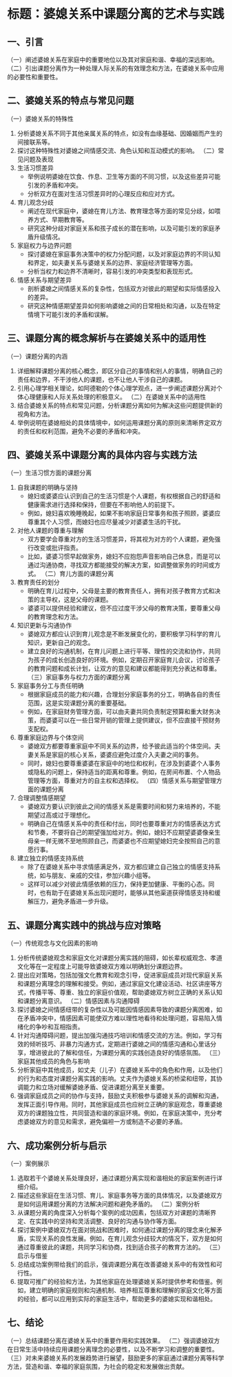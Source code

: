 # 标题：婆媳关系中课题分离的艺术与实践

## 一、引言
（一）阐述婆媳关系在家庭中的重要地位以及其对家庭和谐、幸福的深远影响。
（二）引出课题分离作为一种处理人际关系的有效理念和方法，在婆媳关系中应用的必要性和重要性。

## 二、婆媳关系的特点与常见问题
（一）婆媳关系的特殊性
1. 分析婆媳关系不同于其他亲属关系的特点，如没有血缘基础、因婚姻而产生的间接联系等。
2. 探讨这种特殊性对婆媳之间情感交流、角色认知和互动模式的影响。
（二）常见问题及表现
1. 生活习惯差异
    - 举例说明婆媳在饮食、作息、卫生等方面的不同习惯，以及这些差异可能引发的矛盾和冲突。
    - 分析双方在面对生活习惯差异时的心理反应和应对方式。
2. 育儿观念分歧
    - 阐述在现代家庭中，婆媳在育儿方法、教育理念等方面的常见分歧，如喂养方式、早期教育等。
    - 研究这种分歧对家庭关系和孩子成长的潜在影响，以及可能引发的家庭矛盾升级情况。
3. 家庭权力与边界问题
    - 探讨婆媳在家庭事务决策中的权力分配问题，以及对家庭边界的不同认知和界定，如夫妻关系与婆媳关系的边界、家庭经济管理等方面。
    - 分析当权力和边界不清晰时，容易引发的冲突类型和表现形式。
4. 情感关系与期望差异
    - 剖析婆媳之间情感关系的复杂性，包括双方对彼此的期望和实际情感投入的差异。
    - 研究这种情感期望差异如何影响婆媳之间的日常相处和沟通，以及在特定情境下可能引发的矛盾和误解。

## 三、课题分离的概念解析与在婆媳关系中的适用性
（一）课题分离的内涵
1. 详细解释课题分离的核心概念，即区分自己的事情和别人的事情，明确自己的责任和边界，不干涉他人的课题，也不让他人干涉自己的课题。
2. 引用心理学相关理论，如阿德勒的个体心理学观点，进一步阐述课题分离对个体心理健康和人际关系处理的积极意义。
（二）在婆媳关系中的适用性
1. 结合婆媳关系的特点和常见问题，分析课题分离如何为解决这些问题提供新的视角和方法。
2. 举例说明在婆媳相处的具体情境中，如何运用课题分离的原则来清晰界定双方的责任和权利范围，避免不必要的矛盾和冲突。

## 四、婆媳关系中课题分离的具体内容与实践方法
（一）生活习惯方面的课题分离
1. 自我课题的明确与坚持
    - 媳妇或婆婆应认识到自己的生活习惯是个人课题，有权根据自己的舒适和健康需求进行选择和保持，但要在不影响他人的前提下。
    - 例如，媳妇喜欢晚睡晚起，如果不影响家庭日常事务和孩子照顾，婆婆应尊重其个人习惯，而媳妇也应尽量减少对婆婆生活的干扰。
2. 对他人课题的尊重与理解
    - 双方要学会尊重对方的生活习惯差异，将其视为对方的个人课题，避免强行改变或批评指责。
    - 比如，婆婆习惯早起做家务，媳妇不应抱怨声音影响自己休息，而是可以通过沟通协商，寻找双方都能接受的解决方案，如调整做家务的时间或方式。
（二）育儿方面的课题分离
1. 教育责任的划分
    - 明确在育儿过程中，父母是主要的教育责任人，拥有对孩子教育方式和决策的主导权，这是父母的课题。
    - 婆婆可以提供经验和建议，但不应过度干涉父母的教育决策，要尊重父母的教育理念和方法。
2. 知识更新与沟通协作
    - 婆媳双方都应认识到育儿观念是不断发展变化的，要积极学习科学的育儿知识，更新自己的观念。
    - 建立良好的沟通机制，在育儿问题上进行平等、理性的交流和协作，共同为孩子的成长创造良好的环境。例如，定期召开家庭育儿会议，讨论孩子的教育问题和成长计划，让双方的意见和建议都能得到充分表达和尊重。
（三）家庭事务与权力方面的课题分离
1. 家庭事务分工与责任明确
    - 根据家庭成员的能力和兴趣，合理划分家庭事务的分工，明确各自的责任范围，这是实现课题分离的重要基础。
    - 例如，在家庭财务管理方面，可以由夫妻共同负责制定预算和重大财务决策，而婆婆可以在一些日常开销的管理上提供建议，但不应直接干预财务支配权。
2. 尊重家庭边界与个体空间
    - 婆媳双方都要尊重家庭中不同关系的边界，给予彼此适当的个体空间。夫妻关系是家庭的核心关系，婆婆应避免过度介入夫妻之间的事务。
    - 同时，媳妇也要尊重婆婆在家庭中的地位和权利，在涉及到婆婆个人事务或隐私的问题上，保持适当的距离和尊重。例如，在房间布置、个人物品管理等方面，尊重对方的自主权和选择权。
（四）情感关系与期望管理方面的课题分离
1. 合理调整情感期望
    - 婆媳双方要认识到彼此之间的情感关系是需要时间和努力来培养的，不能期望过高或过于理想化。
    - 明确自己在情感关系中的责任和付出，同时也要尊重对方的情感表达方式和节奏，不要将自己的期望强加给对方。例如，媳妇不应期望婆婆像亲生母亲一样无微不至地照顾自己，而婆婆也不应期望媳妇完全按照自己的意愿行事。
2. 建立独立的情感支持系统
    - 除了在婆媳关系中寻求情感满足外，双方都应建立自己独立的情感支持系统，如与朋友、亲戚的交往，参加兴趣小组等。
    - 这样可以减少对彼此情感依赖的压力，保持更加健康、平衡的心态。同时，也有助于在婆媳关系出现问题时，能够从其他渠道获得情感支持和缓解压力，避免矛盾进一步升级。

## 五、课题分离实践中的挑战与应对策略
（一）传统观念与文化因素的影响
1. 分析传统婆媳观念和家庭文化对课题分离实践的阻碍，如长辈权威观念、孝道文化等在一定程度上可能导致婆媳双方难以明确划分课题边界。
2. 提出应对策略，包括加强文化教育和观念引导，促进家庭成员对现代家庭关系和课题分离理念的理解和接受。例如，通过家庭文化建设活动、社区讲座等方式，传播平等、尊重、独立的家庭价值观，帮助婆媳双方树立正确的关系认知和课题分离意识。
（二）情感因素与沟通障碍
1. 探讨婆媳之间情感纽带的复杂性以及可能因情感因素导致的课题分离困难，如在矛盾冲突中，情感因素可能使双方难以理性地看待和处理问题，容易陷入情绪化的争吵和互相指责。
2. 针对沟通障碍问题，提出加强沟通技巧培训和情感交流的方法。例如，学习有效的倾听技巧、非暴力沟通方式，定期进行婆媳之间的情感沟通和心里话分享，增进彼此的了解和信任，为课题分离的实践创造良好的情感氛围。
（三）家庭其他成员的角色与影响
1. 分析家庭中其他成员，如丈夫（儿子）在婆媳关系中的角色和作用，以及他们的行为和态度对课题分离实践的影响。丈夫作为婆媳关系的桥梁和纽带，其协调能力和立场对缓解婆媳矛盾、促进课题分离至关重要。
2. 强调家庭成员之间的协作与支持，鼓励丈夫积极参与婆媳关系的调解和沟通，发挥正面引导作用。同时，其他家庭成员也应树立正确的家庭观念，尊重婆媳双方的课题独立性，共同营造和谐的家庭环境。例如，在家庭决策中，充分考虑婆媳双方的意见和需求，避免偏袒一方或制造不必要的矛盾。

## 六、成功案例分析与启示
（一）案例展示
1. 选取若干个婆媳关系处理良好，通过课题分离实现和谐相处的家庭案例进行详细介绍。
2. 描述这些家庭在生活习惯、育儿、家庭事务等方面的具体情况，以及婆媳双方是如何运用课题分离的方法解决问题和避免矛盾的。
（二）案例分析
1. 从课题分离的角度深入分析每个案例的成功因素，包括双方对课题的清晰界定、在实践中的坚持和灵活调整、良好的沟通与协作等方面。
2. 探讨案例中婆媳双方在面对挑战和困难时，如何通过课题分离的理念来化解矛盾，实现关系的良性发展。例如，在育儿观念分歧较大的情况下，双方是如何通过尊重彼此的课题，共同学习和协商，找到适合孩子的教育方法的。
（三）启示与借鉴
1. 总结成功案例带给我们的启示，强调课题分离在改善婆媳关系中的有效性和可行性。
2. 提取可推广的经验和方法，为其他家庭在处理婆媳关系时提供参考和借鉴。例如，建立明确的家庭规则和沟通机制、培养相互尊重和理解的家庭文化等方面的经验，都可以应用到实际的家庭生活中，帮助更多的婆媳实现和谐相处。

## 七、结论
（一）总结课题分离在婆媳关系中的重要作用和实践效果。
（二）强调婆媳双方在日常生活中持续应用课题分离理念的必要性，以及不断学习和调整的重要性。
（三）对未来婆媳关系的发展趋势进行展望，鼓励更多的家庭通过课题分离等科学方法，营造和谐、幸福的家庭氛围，为社会的稳定和发展做出贡献。
